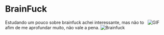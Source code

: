 # BrainFuck

<img align="right" alt="GIF" src="https://image.slidesharecdn.com/lldiver-140823112531-phpapp01/95/brainfuck-lldiver-lt-4-638.jpg?cb=1408793768" />

Estudando um pouco sobre brainfuck achei interessante, mas não to afim de me aprofundar muito, não vale a pena.
 ![Brainfuck](https://img.shields.io/badge/-Brainfuck-black?style=flat&logo=brainfuck)
